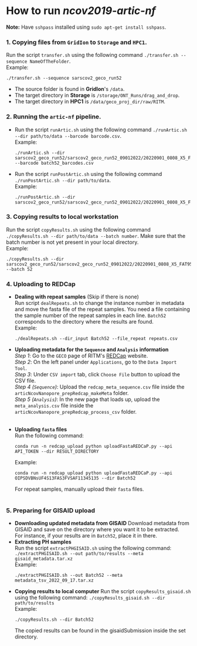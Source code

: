 # How to run *ncov2019-artic-nf*
**Note:** Have `sshpass` installed using `sudo apt-get install sshpass`. 

### 1. Copying files from `GridIon` to `Storage` and `HPC1`.
  Run the script `transfer.sh` using the following command `./transfer.sh --sequence NameOfTheFolder`. </br>
  Example:
  ```
  ./transfer.sh --sequence sarscov2_geco_run52
  ```
  - The source folder is found in **GridIon**'s `/data`. </br>
  - The target directory in **Storage** is `/storage/ONT_Runs/drag_and_drop`. </br>
  - The target directory in **HPC1** is `/data/geco_proj_dir/raw/RITM`. </br>



### 2. Running the `artic-nf` pipeline.
- Run the script `runArtic.sh` using the following command `./runArtic.sh --dir path/to/data --barcode barcode.csv`. </br>
  Example: </br>
  ```
  ./runArtic.sh --dir sarscov2_geco_run52/sarscov2_geco_run52_09012022/20220901_0808_X5_FAT95592_ef9365b9 --barcode batch52_barcodes.csv
  ```
- Run the script `runPostArtic.sh` using the following command `./runPostArtic.sh --dir path/to/data`. </br>
  Example: </br>
  ```
  ./runPostArtic.sh --dir sarscov2_geco_run52/sarscov2_geco_run52_09012022/20220901_0808_X5_FAT95592_ef9365b9
  ```



### 3. Copying results to local workstation
  Run the script `copyResults.sh` using the following command `./copyResults.sh --dir path/to/data --batch number`. Make sure that the batch number is not yet present in your local directory. </br>
  Example: </br>
```
./copyResults.sh --dir sarscov2_geco_run52/sarscov2_geco_run52_09012022/20220901_0808_X5_FAT95592_ef9365b9 --batch 52
```



### 4. Uploading to REDCap
- **Dealing with repeat samples** (Skip if there is none)</br>
  Run script `dealRepeats.sh` to change the instance number in metadata and move the fasta file of the repeat samples. You need a file containing the sample number of the repeat samples in each line. `Batch52` corresponds to the directory where the results are found. </br>
  Example: </br>
  ```
  ./dealRepeats.sh --dir_input Batch52 --file_repeat repeats.csv
  ```

- **Uploading metadata for the `Sequence` and `Analysis` information** </br>
  *Step 1*: Go to the `GECO` page of RITM's [REDCap](https://geco.ritm-edc.net/) website. </br>
  *Step 2*: On the left panel under `Applications`, go to the `Data Import Tool`. </br>
  *Step 3*: Under `CSV import` tab, click `Choose File` button to upload the CSV file. </br>
  *Step 4 (`Sequence`)*: Upload the `redcap_meta_sequence.csv` file inside the `articNcovNanopore_prepRedcap_makeMeta` folder. </br>
  *Step 5 (`Analysis`)*: In the new page that loads up, upload the `meta_analysis.csv` file inside the `articNcovNanopore_prepRedcap_process_csv` folder. </br></br>


- **Uploading `fasta` files** </br>
  Run the following command: </br>
  ```
  conda run -n redcap_upload python uploadFastaREDCaP.py --api API_TOKEN --dir RESULT_DIRECTORY
  ```
  Example: </br>
  ```
  conda run -n redcap_upload python uploadFastaREDCaP.py --api OIPSDVBNsUF4S13FAS3FVSAF11345135 --dir Batch52
  ```
  For repeat samples, manually upload their `fasta` files. </br></br>
  
  
  
### 5. Preparing for GISAID upload
- **Downloading updated metadata from GISAID**
    Download metadata from GISAID and save on the directory where you want it to be extracted. </br>
    For instance, if your results are in `Batch52`, place it in there.
- **Extracting PH samples** <br>
    Run the script `extractPHGISAID.sh` using the following command: `./extractPHGISAID.sh --out path/to/results --meta gisaid_metadata.tar.xz` </br>
    Example: </br>
    ```
    ./extractPHGISAID.sh --out Batch52 --meta metadata_tsv_2022_09_17.tar.xz
    ```
- **Copying results to local computer**
    Run the script `copyResults_gisaid.sh` using the following command: `./copyResults_gisaid.sh --dir path/to/results` </br>
    Example: </br>
    ```
    ./copyResults.sh --dir Batch52
    ```
    The copied results can be found in the gisaidSubmission inside the set directory.
